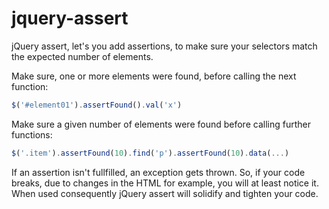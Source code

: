 jquery-assert
=============

jQuery assert, let's you add assertions, to make sure your selectors match the expected number of elements.

Make sure, one or more elements were found, before calling the next function: 
```javascript
$('#element01').assertFound().val('x')
```

Make sure a given number of elements were found before calling further functions:
```javascript
$('.item').assertFound(10).find('p').assertFound(10).data(...)
```

If an assertion isn't fullfilled, an exception gets thrown. So, if your code breaks, due to changes in the HTML for example, you will at least notice it. 
When used consequently jQuery assert will solidify and tighten your code. 

